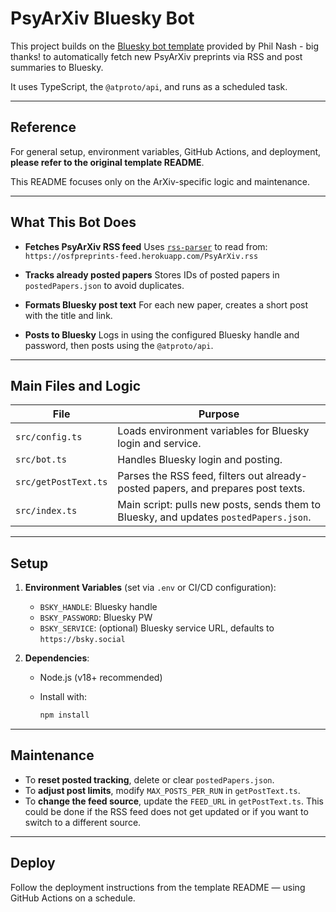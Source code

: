 # PsyArXiv Bluesky Bot

This project builds on the [Bluesky bot template](https://github.com/philnash/bsky-bot) provided by Phil Nash - big thanks! to automatically fetch new PsyArXiv preprints via RSS and post summaries to Bluesky.

It uses TypeScript, the `@atproto/api`, and runs as a scheduled task.

---

## Reference

For general setup, environment variables, GitHub Actions, and deployment, **please refer to the original template README**.

This README focuses only on the ArXiv-specific logic and maintenance.

---

## What This Bot Does

* **Fetches PsyArXiv RSS feed**
  Uses [`rss-parser`](https://www.npmjs.com/package/rss-parser) to read from:
  `https://osfpreprints-feed.herokuapp.com/PsyArXiv.rss`

* **Tracks already posted papers**
  Stores IDs of posted papers in `postedPapers.json` to avoid duplicates.

* **Formats Bluesky post text**
  For each new paper, creates a short post with the title and link.

* **Posts to Bluesky**
  Logs in using the configured Bluesky handle and password, then posts using the `@atproto/api`.

---

## Main Files and Logic

| File                 | Purpose                                                                               |
| -------------------- | ------------------------------------------------------------------------------------- |
| `src/config.ts`      | Loads environment variables for Bluesky login and service.                            |
| `src/bot.ts`         | Handles Bluesky login and posting.                                                    |
| `src/getPostText.ts` | Parses the RSS feed, filters out already-posted papers, and prepares post texts.      |
| `src/index.ts`       | Main script: pulls new posts, sends them to Bluesky, and updates `postedPapers.json`. |

---

## Setup

1. **Environment Variables** (set via `.env` or CI/CD configuration):

   * `BSKY_HANDLE`: Bluesky handle
   * `BSKY_PASSWORD`: Bluesky PW
   * `BSKY_SERVICE`: (optional) Bluesky service URL, defaults to `https://bsky.social`

2. **Dependencies**:

   * Node.js (v18+ recommended)
   * Install with:

     ```bash
     npm install
     ```

---

## Maintenance

* To **reset posted tracking**, delete or clear `postedPapers.json`.
* To **adjust post limits**, modify `MAX_POSTS_PER_RUN` in `getPostText.ts`.
* To **change the feed source**, update the `FEED_URL` in `getPostText.ts`. This could be done if the RSS feed does not get updated or if you want to switch to a different source.

---

## Deploy

Follow the deployment instructions from the template README — using GitHub Actions on a schedule.
